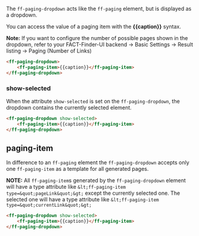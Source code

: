The `ff-paging-dropdown` acts like the `ff-paging` element, but is displayed as a dropdown.

You can access the value of a paging item with the **{{caption}}** syntax.

**Note:** If you want to configure the number of possible pages shown in the dropdown, refer to your
FACT-Finder-UI backend -> Basic Settings -> Result listing -> Paging (Number of Links)

```html
<ff-paging-dropdown>
    <ff-paging-item>{{caption}}</ff-paging-item>
</ff-paging-dropdown>
```

### show-selected

When the attribute `show-selected` is set on the `ff-paging-dropdown`, the dropdown contains the currently selected element.

```html
<ff-paging-dropdown show-selected>
    <ff-paging-item>{{caption}}</ff-paging-item>
</ff-paging-dropdown>
```

## paging-item

In difference to an `ff-paging` element the `ff-paging-dropdown` accepts only one `ff-paging-item` as a template for all generated pages. 

**NOTE:** All `ff-paging-item`s generated by the `ff-paging-dropdown` element will have a
type attribute like `&lt;ff-paging-item type=&quot;pageLink&quot;&gt;` except the currently selected one.
The selected one will have a type attribute like `&lt;ff-paging-item type=&quot;currentLink&quot;&gt;`

```html
<ff-paging-dropdown show-selected>
    <ff-paging-item>{{caption}}</ff-paging-item>
</ff-paging-dropdown>
```